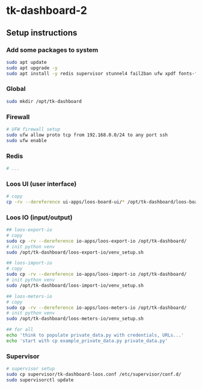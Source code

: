# tk-dashboard-2


## Setup instructions

### Add some packages to system

```bash
sudo apt update
sudo apt upgrade -y
sudo apt install -y redis supervisor stunnel4 fail2ban ufw xpdf fonts-freefont-ttf python3-redis
```

### Global

```bash
sudo mkdir /opt/tk-dashboard
```

### Firewall 

```bash
# UFW firewall setup
sudo ufw allow proto tcp from 192.168.0.0/24 to any port ssh
sudo ufw enable
```

### Redis

```bash
# ...
```

### Loos UI (user interface)

```bash
# copy
cp -rv --dereference ui-apps/loos-board-ui/* /opt/tk-dashboard/loos-board-ui/
```

### Loos IO (input/output)

```bash
## loos-export-io
# copy
sudo cp -rv --dereference io-apps/loos-export-io /opt/tk-dashboard/
# init python venv
sudo /opt/tk-dashboard/loos-export-io/venv_setup.sh

## loos-import-io
# copy
sudo cp -rv --dereference io-apps/loos-import-io /opt/tk-dashboard/
# init python venv
sudo /opt/tk-dashboard/loos-import-io/venv_setup.sh

## loos-meters-io
# copy
sudo cp -rv --dereference io-apps/loos-meters-io /opt/tk-dashboard/
# init python venv
sudo /opt/tk-dashboard/loos-meters-io/venv_setup.sh

## for all
echo 'think to populate private_data.py with credentials, URLs...'
echo 'start with cp example_private_data.py private_data.py'
```

### Supervisor

```bash
# supervisor setup
sudo cp supervisor/tk-dashboard-loos.conf /etc/supervisor/conf.d/
sudo supervisorctl update
```